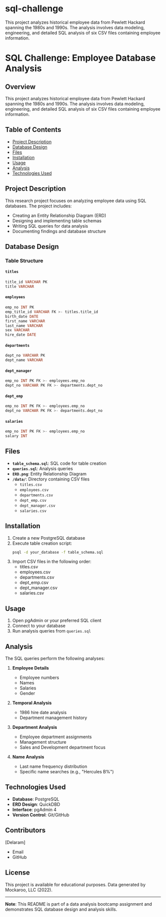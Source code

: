 # sql-challenge
This project analyzes historical employee data from Pewlett Hackard spanning the 1980s and 1990s. The analysis involves data modeling, engineering, and detailed SQL analysis of six CSV files containing employee information.

# SQL Challenge: Employee Database Analysis

## Overview

This project analyzes historical employee data from Pewlett Hackard spanning the 1980s and 1990s. The analysis involves data modeling, engineering, and detailed SQL analysis of six CSV files containing employee information.

## Table of Contents

- [Project Description](#project-description)
- [Database Design](#database-design)
- [Files](#files)
- [Installation](#installation)
- [Usage](#usage)
- [Analysis](#analysis)
- [Technologies Used](#technologies-used)

## Project Description

This research project focuses on analyzing employee data using SQL databases. The project includes:

- Creating an Entity Relationship Diagram (ERD)
- Designing and implementing table schemas
- Writing SQL queries for data analysis
- Documenting findings and database structure

## Database Design

### Table Structure

#### `titles`
```sql
title_id VARCHAR PK
title VARCHAR
```
#### `employees`
```sql
emp_no INT PK
emp_title_id VARCHAR FK >- titles.title_id
birth_date DATE
first_name VARCHAR
last_name VARCHAR
sex VARCHAR
hire_date DATE
```

#### `departments`
```sql
dept_no VARCHAR PK
dept_name VARCHAR
```

#### `dept_manager`
```sql
emp_no INT PK FK >- employees.emp_no
dept_no VARCHAR PK FK >- departments.dept_no
```

#### `dept_emp`
```sql
emp_no INT PK FK >- employees.emp_no
dept_no VARCHAR PK FK >- departments.dept_no
```

#### `salaries`
```sql
emp_no INT PK FK >- employees.emp_no
salary INT
```
## Files

- **`table_schema.sql`**: SQL code for table creation
- **`queries.sql`**: Analysis queries
- **`ERD.png`**: Entity Relationship Diagram
- **`/data/`**: Directory containing CSV files
  - `titles.csv`
  - `employees.csv`
  - `departments.csv`
  - `dept_emp.csv`
  - `dept_manager.csv`
  - `salaries.csv`

## Installation

1. Create a new PostgreSQL database
2. Execute table creation script:
   ```bash
   psql -d your_database -f table_schema.sql
   ```
3. Import CSV files in the following order:
   - titles.csv
   - employees.csv
   - departments.csv
   - dept_emp.csv
   - dept_manager.csv
   - salaries.csv

## Usage

1. Open pgAdmin or your preferred SQL client
2. Connect to your database
3. Run analysis queries from `queries.sql`

## Analysis

The SQL queries perform the following analyses:

1. **Employee Details**
   - Employee numbers
   - Names
   - Salaries
   - Gender
2. **Temporal Analysis**
   - 1986 hire date analysis
   - Department management history

3. **Department Analysis**
   - Employee department assignments
   - Management structure
   - Sales and Development department focus

4. **Name Analysis**
   - Last name frequency distribution
   - Specific name searches (e.g., "Hercules B%")

## Technologies Used

- **Database**: PostgreSQL
- **ERD Design**: QuickDBD
- **Interface**: pgAdmin 4
- **Version Control**: Git/GitHub

## Contributors

[Delaram]
- Email
- GitHub

## License

This project is available for educational purposes. Data generated by Mockaroo, LLC (2022).

---
**Note**: This README is part of a data analysis bootcamp assignment and demonstrates SQL database design and analysis skills.
